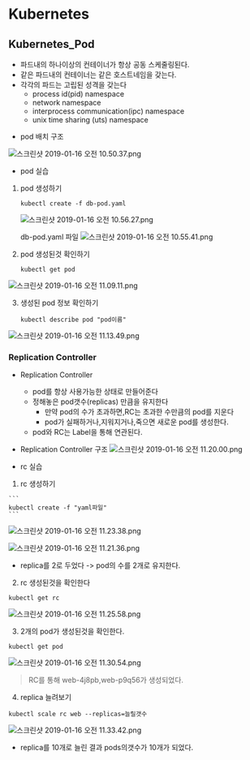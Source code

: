 
# Kubernetes
## Kubernetes_Pod
- 파드내의 하나이상의 컨테이너가 항상 공동 스케줄링된다.
- 같은 파드내의 컨테이너는 같은 호스트네임을 갖는다.
- 각각의 파드는 고립된 성격을 갖는다
   - process id(pid) namespace
   - network namespace
   - interprocess communication(ipc) namespace
   - unix time sharing (uts) namespace

* pod 배치 구조  

![스크린샷 2019-01-16 오전 10.50.37.png](https://s3-ap-northeast-1.amazonaws.com/torchpad-production/wikis/10853/uGJIWneVTj6oh2RQk12x_%E1%84%89%E1%85%B3%E1%84%8F%E1%85%B3%E1%84%85%E1%85%B5%E1%86%AB%E1%84%89%E1%85%A3%E1%86%BA%202019-01-16%20%E1%84%8B%E1%85%A9%E1%84%8C%E1%85%A5%E1%86%AB%2010.50.37.png)


* pod 실습

 1) pod 생성하기 
 
    ```
    kubectl create -f db-pod.yaml
    ```
   
     ![스크린샷 2019-01-16 오전 10.56.27.png](https://s3-ap-northeast-1.amazonaws.com/torchpad-production/wikis/10853/oVrlhFS6i1zapM5xr7oA_%E1%84%89%E1%85%B3%E1%84%8F%E1%85%B3%E1%84%85%E1%85%B5%E1%86%AB%E1%84%89%E1%85%A3%E1%86%BA%202019-01-16%20%E1%84%8B%E1%85%A9%E1%84%8C%E1%85%A5%E1%86%AB%2010.56.27.png)  
    
      db-pod.yaml 파일
![스크린샷 2019-01-16 오전 10.55.41.png](https://s3-ap-northeast-1.amazonaws.com/torchpad-production/wikis/10853/ZQMHnieGR6ij9WgUS0i8_%E1%84%89%E1%85%B3%E1%84%8F%E1%85%B3%E1%84%85%E1%85%B5%E1%86%AB%E1%84%89%E1%85%A3%E1%86%BA%202019-01-16%20%E1%84%8B%E1%85%A9%E1%84%8C%E1%85%A5%E1%86%AB%2010.55.41.png)

2) pod 생성된것 확인하기
    ```
    kubectl get pod
    ```
![스크린샷 2019-01-16 오전 11.09.11.png](https://s3-ap-northeast-1.amazonaws.com/torchpad-production/wikis/10853/HDjQeRQKRlmxowRsOZ3A_%E1%84%89%E1%85%B3%E1%84%8F%E1%85%B3%E1%84%85%E1%85%B5%E1%86%AB%E1%84%89%E1%85%A3%E1%86%BA%202019-01-16%20%E1%84%8B%E1%85%A9%E1%84%8C%E1%85%A5%E1%86%AB%2011.09.11.png)
    
 3) 생성된 pod 정보 확인하기 
    ```
    kubectl describe pod "pod이름"
    ```
    
![스크린샷 2019-01-16 오전 11.13.49.png](https://s3-ap-northeast-1.amazonaws.com/torchpad-production/wikis/10853/pKhAve80Q0SeT9FfYJdc_%E1%84%89%E1%85%B3%E1%84%8F%E1%85%B3%E1%84%85%E1%85%B5%E1%86%AB%E1%84%89%E1%85%A3%E1%86%BA%202019-01-16%20%E1%84%8B%E1%85%A9%E1%84%8C%E1%85%A5%E1%86%AB%2011.13.49.png)


### Replication Controller
* Replication Controller
    * pod를 항상 사용가능한 상태로 만들어준다
    * 정해놓은 pod갯수(replicas) 만큼을 유지한다
       * 만약 pod의 수가 초과하면,RC는 초과한 수만큼의 pod를 지운다
       * pod가 실패하거나,지워지거나,죽으면 새로운 pod를 생성한다.
    * pod와 RC는 Label을 통해 연관된다.

* Replication Controller 구조
![스크린샷 2019-01-16 오전 11.20.00.png](https://s3-ap-northeast-1.amazonaws.com/torchpad-production/wikis/10853/jbQIkEFRpCBXLcSoNh0Y_%E1%84%89%E1%85%B3%E1%84%8F%E1%85%B3%E1%84%85%E1%85%B5%E1%86%AB%E1%84%89%E1%85%A3%E1%86%BA%202019-01-16%20%E1%84%8B%E1%85%A9%E1%84%8C%E1%85%A5%E1%86%AB%2011.20.00.png)

 * rc 실습
    
  1) rc 생성하기  
	
    ```
    kubectl create -f "yaml파일"
    ```
![스크린샷 2019-01-16 오전 11.23.38.png](https://s3-ap-northeast-1.amazonaws.com/torchpad-production/wikis/10853/dp5NeZumT7mJee8CyxoY_%E1%84%89%E1%85%B3%E1%84%8F%E1%85%B3%E1%84%85%E1%85%B5%E1%86%AB%E1%84%89%E1%85%A3%E1%86%BA%202019-01-16%20%E1%84%8B%E1%85%A9%E1%84%8C%E1%85%A5%E1%86%AB%2011.23.38.png)

       
![스크린샷 2019-01-16 오전 11.21.36.png](https://s3-ap-northeast-1.amazonaws.com/torchpad-production/wikis/10853/xSAgoCgRuS27qTAUudQW_%E1%84%89%E1%85%B3%E1%84%8F%E1%85%B3%E1%84%85%E1%85%B5%E1%86%AB%E1%84%89%E1%85%A3%E1%86%BA%202019-01-16%20%E1%84%8B%E1%85%A9%E1%84%8C%E1%85%A5%E1%86%AB%2011.21.36.png)
   - replica를 2로 두었다 -> pod의 수를 2개로 유지한다.
   
   2) rc 생성된것을 확인한다 
   ``` 
   kubectl get rc
   ```
![스크린샷 2019-01-16 오전 11.25.58.png](https://s3-ap-northeast-1.amazonaws.com/torchpad-production/wikis/10853/E3aDTGPTzqMw4aa1mIsZ_%E1%84%89%E1%85%B3%E1%84%8F%E1%85%B3%E1%84%85%E1%85%B5%E1%86%AB%E1%84%89%E1%85%A3%E1%86%BA%202019-01-16%20%E1%84%8B%E1%85%A9%E1%84%8C%E1%85%A5%E1%86%AB%2011.25.58.png)

   3) 2개의 pod가 생성된것을 확인한다.
  ```
  kubectl get pod
  ```
![스크린샷 2019-01-16 오전 11.30.54.png](https://s3-ap-northeast-1.amazonaws.com/torchpad-production/wikis/10853/Lxhzi3OoQHe32dk6LH7U_%E1%84%89%E1%85%B3%E1%84%8F%E1%85%B3%E1%84%85%E1%85%B5%E1%86%AB%E1%84%89%E1%85%A3%E1%86%BA%202019-01-16%20%E1%84%8B%E1%85%A9%E1%84%8C%E1%85%A5%E1%86%AB%2011.30.54.png)
> RC를 통해 web-4j8pb,web-p9q56가 생성되었다.

   4) replica 늘려보기 
   ```
   kubectl scale rc web --replicas=늘릴갯수
   ```
![스크린샷 2019-01-16 오전 11.33.42.png](https://s3-ap-northeast-1.amazonaws.com/torchpad-production/wikis/10853/Wpvq4hsDRmytwtigJlTW_%E1%84%89%E1%85%B3%E1%84%8F%E1%85%B3%E1%84%85%E1%85%B5%E1%86%AB%E1%84%89%E1%85%A3%E1%86%BA%202019-01-16%20%E1%84%8B%E1%85%A9%E1%84%8C%E1%85%A5%E1%86%AB%2011.33.42.png)
   - replica를 10개로 늘린 결과  pods의갯수가 10개가 되었다.

